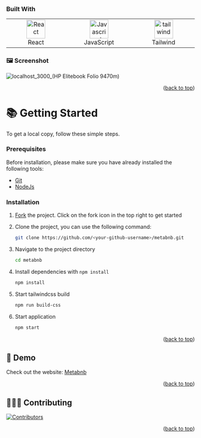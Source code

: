 <div id="top"></div>

### Built With

 <table width="100%">
     <tbody  width="100%">
  <tr  width="100%">
    <td align="center" width="333px">
      <a href="https://reactjs.org/" target="_blank" rel="noreferrer"><img src="https://raw.githubusercontent.com/danielcranney/readme-generator/main/public/icons/skills/react-colored.svg" width="50" height="50" alt="React" /></a>
      <br>React
    </td>

   <td align="Center" width="333px">
        <a href="https://developer.mozilla.org/en-US/docs/Web/JavaScript" target="_blank" rel="noreferrer"><img src="https://raw.githubusercontent.com/danielcranney/readme-generator/main/public/icons/skills/javascript-colored.svg" width="50" height="50" alt="Javascript" /></a>
    <br>JavaScript
    </td>
  <td align="Center" width="333px">
      <a href="https://tailwindcss.com/" target="_blank" rel="noreferrer"><img src="https://raw.githubusercontent.com/danielcranney/readme-generator/main/public/icons/skills/tailwindcss-colored.svg" width="50" height="50" alt="tailwind" /></a>
    <br>Tailwind
    </td>
  </tr>
</tbody>
  </table>
  

### 🖼️ Screenshot
![localhost_3000_(HP Elitebook Folio 9470m)](https://user-images.githubusercontent.com/79138753/202135082-53fde756-e062-474e-9d97-3492701bc270.png)


<p align="right">(<a href="#top">back to top</a>)</p>

# 📚 Getting Started

To get a local copy, follow these simple steps.

### Prerequisites

Before installation, please make sure you have already installed the following tools:

- [Git](https://git-scm.com/downloads)
- [NodeJs](https://nodejs.org/en/download/)

### Installation

1. [Fork](https://github.com/Cornerstone-04/metabnb/fork) the project. Click on the fork icon in the top right to get started
2. Clone the project, you can use the following command:

   ```bash
   git clone https://github.com/<your-github-username>/metabnb.git
   ```

3. Navigate to the project directory

   ```bash
   cd metabnb
   ```

4. Install dependencies with `npm install`

   ```bash
   npm install
   ```

5. Start tailwindcss build

   ```bash
   npm run build-css
   ```

6. Start application

   ```bash
   npm start
   ```

<p align="right">(<a href="#top">back to top</a>)</p>

## 🎨 Demo

Check out the website: [Metabnb](https://metabnb-sage-phi.vercel.app/)

<p align="right">(<a href="#top">back to top</a>)</p>

## 👩🏽‍💻 Contributing

[![Contributors](https://contrib.rocks/image?repo=Cornerstone-04/metabnb)](https://github.com/Cornerstone-04/metabnb/graphs/contributors)

<p align="right">(<a href="#top">back to top</a>)</p>


